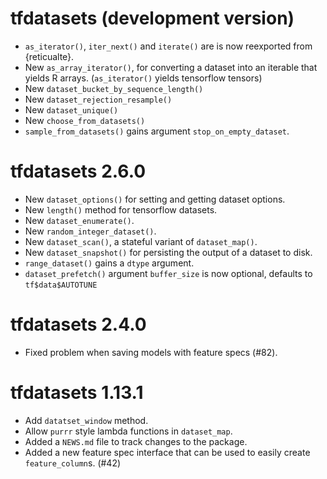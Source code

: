 # tfdatasets (development version)

- `as_iterator()`, `iter_next()` and `iterate()` are is now reexported from {reticualte}.
- New `as_array_iterator()`, for converting a dataset into an iterable that yields R arrays.
  (`as_iterator()` yields tensorflow tensors)
- New `dataset_bucket_by_sequence_length()`
- New `dataset_rejection_resample()`
- New `dataset_unique()`
- New `choose_from_datasets()`
- `sample_from_datasets()` gains argument `stop_on_empty_dataset`.

# tfdatasets 2.6.0

- New `dataset_options()` for setting and getting dataset options.
- New `length()` method for tensorflow datasets.
- New `dataset_enumerate()`.
- New `random_integer_dataset()`.
- New `dataset_scan()`, a stateful variant of `dataset_map()`.
- New `dataset_snapshot()` for persisting the output of a dataset to disk.
- `range_dataset()` gains a `dtype` argument.
- `dataset_prefetch()` argument `buffer_size` is now optional, defaults to `tf$data$AUTOTUNE`

# tfdatasets 2.4.0

- Fixed problem when saving models with feature specs (#82).

# tfdatasets 1.13.1

* Add `datatset_window` method.
* Allow `purrr` style lambda functions in `dataset_map`.
* Added a `NEWS.md` file to track changes to the package.
* Added a new feature spec interface that can be used to easily create `feature_column`s. (#42)

